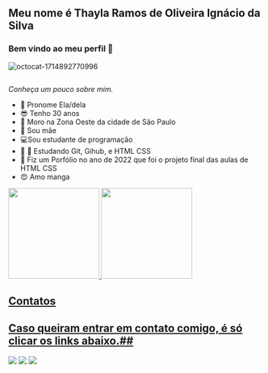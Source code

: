 ## Meu nome é Thayla Ramos de Oliveira Ignácio da Silva   
### Bem vindo ao meu perfil 👋

![octocat-1714892770996](https://github.com/Thaylar34/Thaylar34/assets/110705852/68b9f9f5-2f3e-4603-990f-f0455597e90d)

<div align-"center">
<img scr="![octocat-1714892770996](https://github.com/Thaylar34/Thaylar34/assets/110705852/d6cfa26a-bab7-481a-93de-8b7ceca46125)" width= "700px" /></div></div>


*Conheça um pouco sobre mim.* 

 - :woman: Pronome Ela/dela
 - :sunglasses: Tenho 30 anos
 - :postbox: Moro na Zona Oeste da cidade de São Paulo
 - :baby: Sou mãe 
 - :computer:Sou estudante de programação
 - :book: :school_satchel: Estudando Git, Gihub, e HTML CSS
 - :bookmark_tabs: Fiz um Porfólio no ano de 2022 que foi o projeto final das aulas de HTML CSS
 - :heart_eyes: Amo manga


<div>
<a href="https://github.com/Thaylar34">
<img loading="lazy" height="180em" src="https://github-readme-stats.vercel.app/api/top-langs/?username=Thaylar34&layout=compact&langs_count=7&theme=dracula"/>
<img loading="lazy" height="180em" src="https://github-readme-stats.vercel.app/api?username=Thaylar34/&show_icons=true&theme=dracula&include_all_commits=true&count_private=true"/>
</div>

## Contatos

## Caso queiram entrar em contato comigo, é só clicar os links abaixo.##


<div>
<a href="https://www.facebook.com/thaylatroise?mibextid=LQQJ4d" target="_blank"><img loading="lazy" src="https://img.shields.io/badge/YouTube-FF0000?style=for-the-badge&logo=youtube&logoColor=white" target="_blank"></a>
<a href="https://www.instagram.com/euthayla_ramos?igsh=eGt4eWh4YmZ3cGFi" target="_blank"><img loading="lazy" src="https://img.shields.io/badge/-Instagram-%23E4405F?style=for-the-badge&logo=instagram&logoColor=white" target="_blank"></a>
<a href="https://www.linkedin.com/in/thayla-ramos-de-oliveira-ign%C3%A1cio-da-silva-97a716217" target="_blank"><img loading="lazy" src="https://img.shields.io/badge/-LinkedIn-%230077B5?style=for-the-badge&logo=linkedin&logoColor=white" target="_blank"></a></div>




